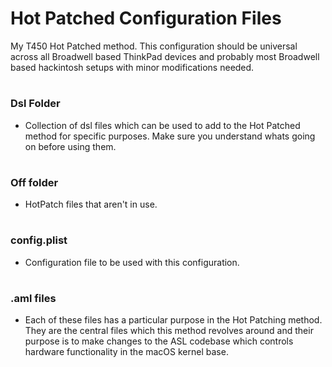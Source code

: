 # Hot Patched Configuration Files

My T450 Hot Patched method. This configuration should be universal across all Broadwell based ThinkPad devices and probably most Broadwell based hackintosh setups with minor modifications needed.

#

### Dsl Folder
 
- Collection of dsl files which can be used to add to the Hot Patched method for specific purposes. Make sure you understand whats going on before using them.

#

### Off folder

- HotPatch files that aren't in use.

#

### config.plist

- Configuration file to be used with this configuration.

#

### .aml files

- Each of these files has a particular purpose in the Hot Patching method. They are the central files which this method revolves around and their purpose is to make changes to the ASL codebase which controls hardware functionality in the macOS kernel base. 